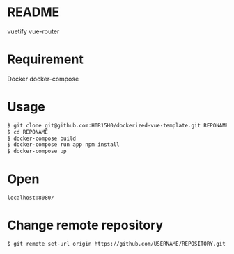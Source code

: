 # README
vuetify
vue-router
# Requirement
Docker
docker-compose

# Usage
``` bash
$ git clone git@github.com:H0R15H0/dockerized-vue-template.git REPONAME
$ cd REPONAME
$ docker-compose build
$ docker-compose run app npm install
$ docker-compose up
```

# Open
```
localhost:8080/
```

# Change remote repository
```
$ git remote set-url origin https://github.com/USERNAME/REPOSITORY.git
